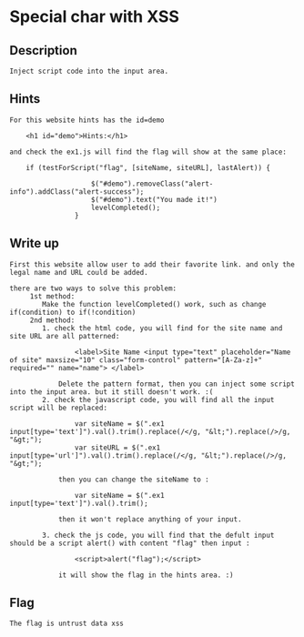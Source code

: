 # Special char with XSS

## Description
	Inject script code into the input area.

## Hints
	For this website hints has the id=demo
	
		<h1 id="demo">Hints:</h1> 
		
	and check the ex1.js will find the flag will show at the same place:
	
		if (testForScript("flag", [siteName, siteURL], lastAlert)) {

                        $("#demo").removeClass("alert-info").addClass("alert-success");
                        $("#demo").text("You made it!")
						levelCompleted();
                    }

## Write up

	First this website allow user to add their favorite link. and only the legal name and URL could be added.
	
	there are two ways to solve this problem:
		 1st method:
			Make the function levelCompleted() work, such as change if(condition) to if(!condition) 
		 2nd method:
			1. check the html code, you will find for the site name and site URL are all patterned:
			
					<label>Site Name <input type="text" placeholder="Name of site" maxsize="10" class="form-control" pattern="[A-Za-z]+" required="" name="name"> </label>
				
				Delete the pattern format, then you can inject some script into the input area. but it still doesn't work. :(
			2. check the javascript code, you will find all the input script will be replaced:
			
					var siteName = $(".ex1 input[type='text']").val().trim().replace(/</g, "&lt;").replace(/>/g, "&gt;");
					var siteURL = $(".ex1 input[type='url']").val().trim().replace(/</g, "&lt;").replace(/>/g, "&gt;");
				
				then you can change the siteName to :
			
					var siteName = $(".ex1 input[type='text']").val().trim(); 
			
				then it won't replace anything of your input.
					
			3. check the js code, you will find that the defult input should be a script alert() with content "flag" then input :
						
					<script>alert("flag");</script>
				
				it will show the flag in the hints area. :)

## Flag
 
	The flag is untrust data xss
